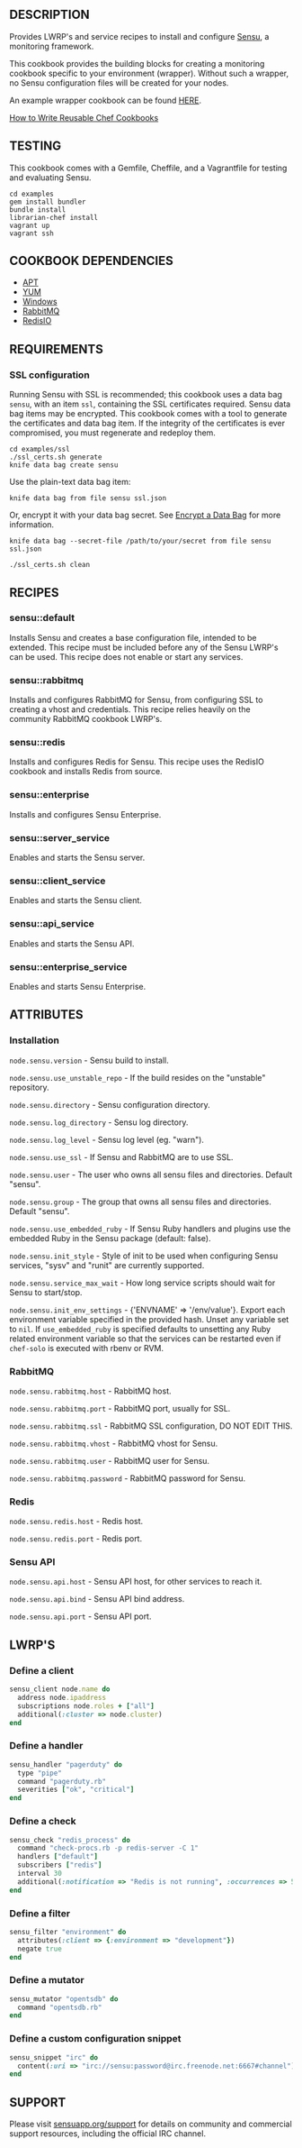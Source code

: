## DESCRIPTION

Provides LWRP's and service recipes to install and configure
[Sensu](https://github.com/sensu/sensu/wiki), a monitoring framework.

This cookbook provides the building blocks for creating a monitoring
cookbook specific to your environment (wrapper). Without such a
wrapper, no Sensu configuration files will be created for your nodes.

An example wrapper cookbook can be found
[HERE](https://github.com/portertech/chef-monitor).

[How to Write Reusable Chef Cookbooks](http://bit.ly/10r993N)

## TESTING

This cookbook comes with a Gemfile, Cheffile, and a Vagrantfile for
testing and evaluating Sensu.

```
cd examples
gem install bundler
bundle install
librarian-chef install
vagrant up
vagrant ssh
```

## COOKBOOK DEPENDENCIES

* [APT](http://community.opscode.com/cookbooks/apt)
* [YUM](http://community.opscode.com/cookbooks/yum)
* [Windows](http://community.opscode.com/cookbooks/windows)
* [RabbitMQ](http://community.opscode.com/cookbooks/rabbitmq)
* [RedisIO](http://community.opscode.com/cookbooks/redisio)

## REQUIREMENTS

### SSL configuration

Running Sensu with SSL is recommended; this cookbook uses a data bag
`sensu`, with an item `ssl`, containing the SSL certificates required.
Sensu data bag items may be encrypted. This cookbook comes with a tool
to generate the certificates and data bag item. If the integrity of
the certificates is ever compromised, you must regenerate and redeploy
them.

```
cd examples/ssl
./ssl_certs.sh generate
knife data bag create sensu
```

Use the plain-text data bag item:

``` shell
knife data bag from file sensu ssl.json
```

Or, encrypt it with your data bag secret. See [Encrypt a Data
Bag](https://docs.getchef.com/essentials_data_bags.html#encrypt-a-data-bag-item) for
more information.

```
knife data bag --secret-file /path/to/your/secret from file sensu ssl.json
```

``` shell
./ssl_certs.sh clean
```

## RECIPES

### sensu::default

Installs Sensu and creates a base configuration file, intended to be
extended. This recipe must be included before any of the Sensu LWRP's
can be used. This recipe does not enable or start any services.

### sensu::rabbitmq

Installs and configures RabbitMQ for Sensu, from configuring SSL to
creating a vhost and credentials. This recipe relies heavily on the
community RabbitMQ cookbook LWRP's.

### sensu::redis

Installs and configures Redis for Sensu. This recipe uses the
RedisIO cookbook and installs Redis from source.

### sensu::enterprise

Installs and configures Sensu Enterprise.

### sensu::server_service

Enables and starts the Sensu server.

### sensu::client_service

Enables and starts the Sensu client.

### sensu::api_service

Enables and starts the Sensu API.

### sensu::enterprise_service

Enables and starts Sensu Enterprise.

## ATTRIBUTES

### Installation

`node.sensu.version` - Sensu build to install.

`node.sensu.use_unstable_repo` - If the build resides on the
"unstable" repository.

`node.sensu.directory` - Sensu configuration directory.

`node.sensu.log_directory` - Sensu log directory.

`node.sensu.log_level` - Sensu log level (eg. "warn").

`node.sensu.use_ssl` - If Sensu and RabbitMQ are to use SSL.

`node.sensu.user` - The user who owns all sensu files and directories. Default
"sensu".

`node.sensu.group` - The group that owns all sensu files and directories.
Default "sensu".

`node.sensu.use_embedded_ruby` - If Sensu Ruby handlers and plugins
use the embedded Ruby in the Sensu package (default: false).

`node.sensu.init_style` - Style of init to be used when configuring
Sensu services, "sysv" and "runit" are currently supported.

`node.sensu.service_max_wait` - How long service scripts should wait
for Sensu to start/stop.

`node.sensu.init_env_settings` - {'ENVNAME' => '/env/value'}.
Export each environment variable specified in the provided hash.
Unset any variable set to `nil`. If `use_embedded_ruby` is specified
defaults to unsetting any Ruby related environment variable so
that the services can be restarted even if `chef-solo` is executed
with rbenv or RVM.

### RabbitMQ

`node.sensu.rabbitmq.host` - RabbitMQ host.

`node.sensu.rabbitmq.port` - RabbitMQ port, usually for SSL.

`node.sensu.rabbitmq.ssl` - RabbitMQ SSL configuration, DO NOT EDIT THIS.

`node.sensu.rabbitmq.vhost` - RabbitMQ vhost for Sensu.

`node.sensu.rabbitmq.user` - RabbitMQ user for Sensu.

`node.sensu.rabbitmq.password` - RabbitMQ password for Sensu.

### Redis

`node.sensu.redis.host` - Redis host.

`node.sensu.redis.port` - Redis port.

### Sensu API

`node.sensu.api.host` - Sensu API host, for other services to reach it.

`node.sensu.api.bind` - Sensu API bind address.

`node.sensu.api.port` - Sensu API port.

## LWRP'S

### Define a client

```ruby
sensu_client node.name do
  address node.ipaddress
  subscriptions node.roles + ["all"]
  additional(:cluster => node.cluster)
end
```

### Define a handler

```ruby
sensu_handler "pagerduty" do
  type "pipe"
  command "pagerduty.rb"
  severities ["ok", "critical"]
end
```

### Define a check

```ruby
sensu_check "redis_process" do
  command "check-procs.rb -p redis-server -C 1"
  handlers ["default"]
  subscribers ["redis"]
  interval 30
  additional(:notification => "Redis is not running", :occurrences => 5)
end
```

### Define a filter

```ruby
sensu_filter "environment" do
  attributes(:client => {:environment => "development"})
  negate true
end
```

### Define a mutator

```ruby
sensu_mutator "opentsdb" do
  command "opentsdb.rb"
end
```

### Define a custom configuration snippet

```ruby
sensu_snippet "irc" do
  content(:uri => "irc://sensu:password@irc.freenode.net:6667#channel")
end
```

## SUPPORT

Please visit [sensuapp.org/support](http://sensuapp.org/support) for details on community and commercial
support resources, including the official IRC channel.

